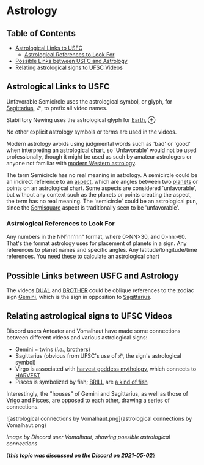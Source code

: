 # Astrology

## Table of Contents
- [Astrological Links to USFC](#astrological-links-to-usfc)
  * [Astrological References to Look For](#astrological-references-to-look-for)
- [Possible Links between USFC and Astrology](#possible-links-between-usfc-and-astrology)
- [Relating astrological signs to UFSC Videos](#relating-astrological-signs-to-ufsc-videos)


## Astrological Links to USFC

Unfavorable Semicircle uses the astrological symbol, or glyph, for
[Sagittarius](Sagittarius "wikilink"), ♐, to prefix all video names.

Stabilitory Newing uses the astrological glyph for
[Earth](Earth "wikilink"), ⊕

No other explicit astrology symbols or terms are used in the videos.

Modern astrology avoids using judgmental words such as 'bad' or 'good'
when interpreting an [astrological chart](http://wiki.astro.com/astrowiki/en/Chart), so 'Unfavorable' would
not be used professionally, though it might be used as such by amateur
astrologers or anyone not familiar with [modern Western astrology](http://wiki.astro.com/astrowiki/en/Modern_Astrology).

The term Semicircle has no real meaning in astrology. A semicircle could
be an indirect reference to an
[aspect](http://wiki.astro.com/astrowiki/en/Aspect), which are angles
between two [planets](http://wiki.astro.com/astrowiki/en/Planet) or
points on an astrological chart. Some aspects are considered
'unfavorable', but without any context such as the planets or points
creating the aspect, the term has no real meaning. The 'semicircle'
could be an astrological pun, since the
[Semisquare](http://wiki.astro.com/astrowiki/en/Semi-Square) aspect is
traditionally seen to be 'unfavorable'.

### Astrological References to Look For

Any numbers in the NN°nn'nn" format, where 0\>NN\>30, and 0\>nn\>60.
That's the format astrology uses for placement of planets in a sign. Any
references to planet names and specific angles. Any
latitude/longitude/time references. You need these to calculate an
astrological chart

## Possible Links between USFC and Astrology

The videos [DUAL](DUAL "wikilink") and [BROTHER](BROTHER "wikilink")
could be oblique references to the zodiac sign
[Gemini](http://wiki.astro.com/astrowiki/en/Gemini_Gemini "wikilink"),
which is the sign in opposition to
[Sagittarius](Sagittarius "wikilink").

## Relating astrological signs to UFSC Videos

Discord users Anteater and Vomalhaut have made some connections between different videos and various astrological signs:
* [Gemini](https://en.wikipedia.org/wiki/Gemini_(astrology)) = twins (*i.e.*, [brothers](BROTHER "wikilink"))
* Sagittarius (obvious from UFSC's use of ♐, the sign's astrological symbol)
* Virgo is associated with [harvest goddess mythology](https://en.wikipedia.org/wiki/Virgo_(astrology)), which connects to [HARVEST](HARVEST "wikilink")
* Pisces is symbolized by fish; [BRILL](BRILL "wikilink") are [a kind of fish](https://en.wikipedia.org/wiki/Brill_(fish))

Interestingly, the "houses" of Gemini and Sagittarius, as well as those of Vrigo and Pisces, are opposed to each other, drawing a series of connections.

![astrological connections by Vomalhaut.png](astrological connections by Vomalhaut.png)

*Image by Discord user Vomalhaut, showing possible astrological connections*

{***this topic was discussed on the Discord on 2021-05-02***}
